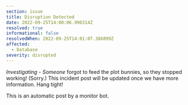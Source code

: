 ```yaml
---
section: issue
title: Disruption Detected
date: 2022-09-25T14:00:06.996314Z
resolved: true
informational: false
resolvedWhen: 2022-09-25T14:01:07.386899Z
affected:
  - Database
severity: disrupted
---
```

*Investigating* - _Someone_ forgot to feed the plot bunnies, so they stopped working! (Sorry.) This incident post will be updated once we have more information. Hang tight!

This is an automatic post by a monitor bot.
        